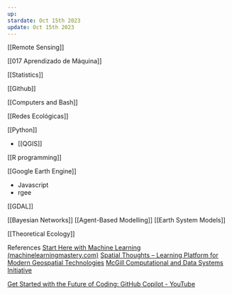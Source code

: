 ```yaml
---
up: 
stardate: Oct 15th 2023
update: Oct 15th 2023
---
```


[[Remote Sensing]]

[[017 Aprendizado de Máquina]]

[[Statistics]]

[[Github]]

[[Computers and Bash]]

[[Redes Ecológicas]]

[[Python]]
- [[QGIS]]

[[R programming]]

[[Google Earth Engine]]
- Javascript
- rgee


[[GDAL]]


[[Bayesian Networks]]
[[Agent-Based Modelling]]
[[Earth System Models]]

[[Theoretical Ecology]]

References
[Start Here with Machine Learning (machinelearningmastery.com)](https://machinelearningmastery.com/start-here/)
[Spatial Thoughts – Learning Platform for Modern Geospatial Technologies](https://spatialthoughts.com/)
[McGill Computational and Data Systems Initiative](https://mcgill-cdsi.libcal.com/)

[Get Started with the Future of Coding: GitHub Copilot - YouTube](https://www.youtube.com/watch?v=Fi3AJZZregI&t=99s)
